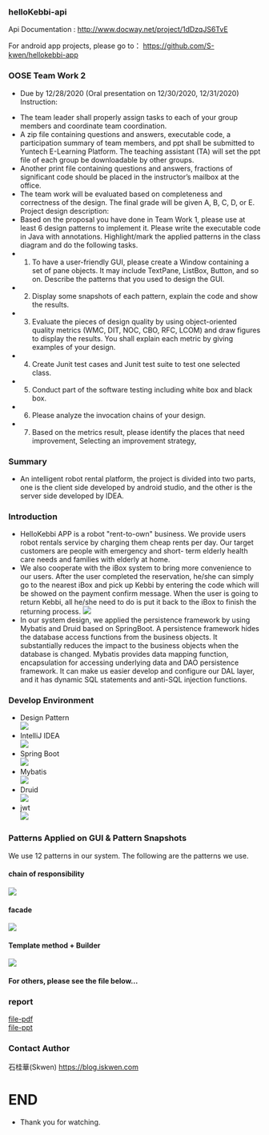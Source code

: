 ### helloKebbi-api
Api Documentation : http://www.docway.net/project/1dDzqJS6TvE

For android app  projects, please go to：
 https://github.com/S-kwen/hellokebbi-app
<br>
### OOSE Team Work 2
- Due by 12/28/2020 (Oral presentation on 12/30/2020, 12/31/2020)
Instruction:
*  The team leader shall properly assign tasks to each of your group members and coordinate team coordination.
*  A zip file containing questions and answers, executable code, a participation summary of team members, and ppt shall be submitted to Yuntech E-Learning Platform. The teaching assistant (TA) will set the ppt file of each group be downloadable by other groups.
*  Another print file containing questions and answers, fractions of significant code should be placed in the instructor’s mailbox at the office.
*  The team work will be evaluated based on completeness and correctness of the design. The final grade will be given A, B, C, D, or E.
Project design description:
*  Based on the proposal you have done in Team Work 1, please use at least 6 design patterns to implement it. Please write the executable code in Java with annotations. Highlight/mark the applied patterns in the class diagram and do the following tasks.
* 1. To have a user-friendly GUI, please create a Window containing a set of pane objects. It may include TextPane, ListBox, Button, and so on. Describe the patterns that you used to design the GUI.
* 2. Display some snapshots of each pattern, explain the code and show the results.
* 3. Evaluate the pieces of design quality by using object-oriented quality metrics (WMC, DIT, NOC, CBO, RFC, LCOM) and draw figures to display the results. You shall explain each metric by giving examples of your design.
* 4. Create Junit test cases and Junit test suite to test one selected class.
* 5. Conduct part of the software testing including white box and black box.
* 6. Please analyze the invocation chains of your design.
* 7. Based on the metrics result, please identify the places that need improvement, Selecting an improvement strategy,

### Summary
- An intelligent robot rental platform, the project is divided into two parts, one is the client side developed by android studio, and the other is the server side developed by IDEA.
### Introduction
* HelloKebbi APP is a robot "rent-to-own" business. We provide users robot rentals
service by charging them cheap rents per day. Our target customers are people with
emergency and short- term elderly health care needs and families with elderly at
home.
* We also cooperate with the iBox system to bring more convenience to our users.
After the user completed the reservation, he/she can simply go to the nearest iBox
and pick up Kebbi by entering the code which will be showed on the payment
confirm message. When the user is going to return Kebbi, all he/she need to do is
put it back to the iBox to finish the returning process.
![](https://upload.cc/i1/2021/04/05/R4qouN.jpg)
* In our system design, we applied the persistence framework by using Mybatis
and Druid based on SpringBoot. A persistence framework hides the database
access functions from the business objects. It substantially reduces the impact to the
business objects when the database is changed. Mybatis provides data mapping
function, encapsulation for accessing underlying data and DAO persistence
framework. It can make us easier develop and configure our DAL layer, and it has
dynamic SQL statements and anti-SQL injection functions.

### Develop Environment
* Design Pattern<br>
![](https://upload.cc/i1/2021/02/09/A46PC1.png)
* IntelliJ IDEA<br>
![](https://upload.cc/i1/2021/02/09/ftFWbz.jpg)
* Spring Boot<br>
![](https://upload.cc/i1/2021/02/09/hKMHG4.png)
* Mybatis<br>
![](https://upload.cc/i1/2021/02/09/SA8eWr.jpg)
* Druid<br>
![](https://upload.cc/i1/2021/02/09/ihKDnj.jpg)
* jwt<br>
![](https://upload.cc/i1/2021/02/09/idY3Xx.jpg
)
### Patterns Applied on GUI & Pattern Snapshots
We use 12 patterns in our system. The following are the patterns we use.
#### chain of responsibility
![](https://upload.cc/i1/2021/04/05/IOPByp.jpg)
#### facade
![](https://upload.cc/i1/2021/04/05/yksvhI.jpg)
#### Template method + Builder
![](https://upload.cc/i1/2021/04/05/nEsK5v.jpg)

#### For others, please see the file below...
### report
[file-pdf](https://cos-hongkong.iskwen.com/file-tw2.pdf)<br>
[file-ppt](https://cos-hongkong.iskwen.com/T02TW2.pptx)
### Contact Author
石桂華(Skwen) https://blog.iskwen.com
# END
* Thank you for watching.
